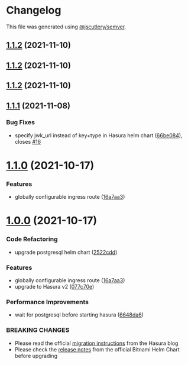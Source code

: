 # Changelog

This file was generated using [@jscutlery/semver](https://github.com/jscutlery/semver).

## [1.1.2](https://github.com/platyplus/platydev/compare/charts-hasura@1.1.1...charts-hasura@1.1.2) (2021-11-10)



## [1.1.2](https://github.com/platyplus/platydev/compare/charts-hasura@1.1.1...charts-hasura@1.1.2) (2021-11-10)



## [1.1.2](https://github.com/platyplus/platydev/compare/charts-hasura@1.1.1...charts-hasura@1.1.2) (2021-11-10)



## [1.1.1](https://github.com/platyplus/platydev/compare/charts-hasura@1.1.0...charts-hasura@1.1.1) (2021-11-08)


### Bug Fixes

* specify jwk_url instead of key+type in Hasura helm chart ([66be084](https://github.com/platyplus/platydev/commit/66be0843ed481e993c0c1dfc36ae8a1bb0787f25)), closes [#16](https://github.com/platyplus/platydev/issues/16)



# [1.1.0](https://github.com/platyplus/platydev/compare/charts-hasura@0.1.8...charts-hasura@1.0.0) (2021-10-17)

### Features

- globally configurable ingress route ([16a7aa3](https://github.com/platyplus/platydev/commit/16a7aa34c922cb6ec1f8b3604fa69822e1120a0e))

# [1.0.0](https://github.com/platyplus/platydev/compare/charts-hasura@0.1.8...charts-hasura@1.0.0) (2021-10-17)

### Code Refactoring

- upgrade postgresql helm chart ([2522cdd](https://github.com/platyplus/platydev/commit/2522cddc8ebdf699669315723ccf03c0a48550b6))

### Features

- globally configurable ingress route ([16a7aa3](https://github.com/platyplus/platydev/commit/16a7aa34c922cb6ec1f8b3604fa69822e1120a0e))
- upgrade to Hasura v2 ([077c70e](https://github.com/platyplus/platydev/commit/077c70ed72bf373df25feaa3a77d55fd1e76aa8b))

### Performance Improvements

- wait for postgresql before starting hasura ([6648da6](https://github.com/platyplus/platydev/commit/6648da63e558c3efee149040d30ea645f40d5e86))

### BREAKING CHANGES

- Please read the official [migration
  instructions](https://hasura.io/blog/migrating-from-hasura-v1-3-to-v2-0/) from the Hasura blog
- Please check the [release
  notes](https://github.com/bitnami/charts/tree/master/bitnami/postgresql#breaking-changes) from the
  official Bitnami Helm Chart before upgrading
